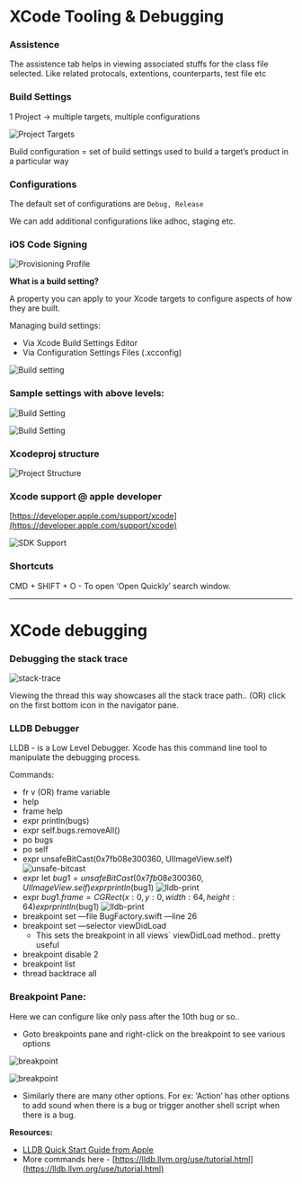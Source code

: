 # XCode Tooling & Debugging

### Assistence

The assistence tab helps in viewing associated stuffs for the class file selected. Like related protocals, extentions, counterparts, test file etc

### Build Settings

1 Project → multiple targets, multiple configurations

![Project Targets](images/xt-project-target.png)

Build configuration = set of build settings used to build a target’s product in a particular way

### Configurations

The default set of configurations are `Debug, Release`

We can add additional configurations like adhoc, staging etc.

### iOS Code Signing

![Provisioning Profile](images/xt-prov-profile3.png)

**What is a build setting?**

A property you can apply to your Xcode targets to configure aspects of how they are built.

Managing build settings:

- Via Xcode Build Settings Editor
- Via Configuration Settings Files (.xcconfig)

![Build setting](images/xt-build-setting2.png)

### Sample settings with above levels:

![Build Setting](images/xt-build-setting3.png)

![Build Setting](images/xt-build-setting4.png)

### Xcodeproj structure

![Project Structure](images/xt-project-structure.png)

### Xcode support @ apple developer

[https://developer.apple.com/support/xcode](https://developer.apple.com/support/xcode)

![SDK Support](images/xt-sdk-support.png)

### Shortcuts

CMD + SHIFT + O - To open ‘Open Quickly’ search window.

---

# XCode debugging

### Debugging the stack trace

![stack-trace](images/xd-stack-trace.png)

Viewing the thread this way showcases all the stack trace path.. (OR) click on the first bottom icon in the navigator pane.

### LLDB Debugger

LLDB - is a Low Level Debugger. Xcode has this command line tool to manipulate the debugging process.

Commands:

- fr v (OR) frame variable
- help
- frame help
- expr println(bugs)
- expr self.bugs.removeAll()
- po bugs
- po self
- expr unsafeBitCast(0x7fb08e300360, UIImageView.self)
  ![unsafe-bitcast](images/xd-unsafe-bitcast.png)
- expr let $bug1 = unsafeBitCast(0x7fb08e300360, UIImageView.self)
expr println($bug1)
  ![lldb-print](images/xd-lldb-print1.png)
- expr $bug1.frame = CGRect(x: 0, y: 0, width: 64, height: 64)
expr println($bug1)
  ![lldb-print](images/xd-lldb-print2.png)
- breakpoint set —file BugFactory.swift —line 26
- breakpoint set —selector viewDidLoad
  - This sets the breakpoint in all views` viewDidLoad method.. pretty useful
- breakpoint disable 2
- breakpoint list
- thread backtrace all

### Breakpoint Pane:

Here we can configure like only pass after the 10th bug or so..

- Goto breakpoints pane and right-click on the breakpoint to see various options

![breakpoint](images/xd-breakpoint1.png)

![breakpoint](images/xd-breakpoint2.png)

- Similarly there are many other options. For ex: ‘Action’ has other options to add sound when there is a bug or trigger another shell script when there is a bug.

**Resources:**

- [LLDB Quick Start Guide from Apple](https://developer.apple.com/library/archive/documentation/IDEs/Conceptual/gdb_to_lldb_transition_guide/document/lldb-command-examples.html#//apple_ref/doc/uid/TP40012917-CH3-SW1)
- More commands here - [https://lldb.llvm.org/use/tutorial.html](https://lldb.llvm.org/use/tutorial.html)

